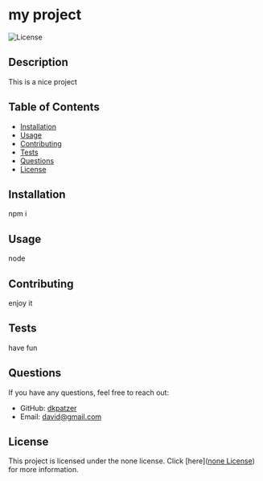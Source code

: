 # my project

![License](https://img.shields.io/badge/License-none-brightgreen)

## Description
This is a nice project

## Table of Contents
- [Installation](#installation)
- [Usage](#usage)
- [Contributing](#contributing)
- [Tests](#tests)
- [Questions](#questions)
- [License](#license)


## Installation
npm i

## Usage
node 

## Contributing
enjoy it

## Tests
have fun

## Questions
If you have any questions, feel free to reach out:
- GitHub: [dkpatzer](https://github.com/dkpatzer)
- Email: david@gmail.com

## License

This project is licensed under the none license. Click [here]([none License](https://opensource.org/licenses/none)) for more information.


